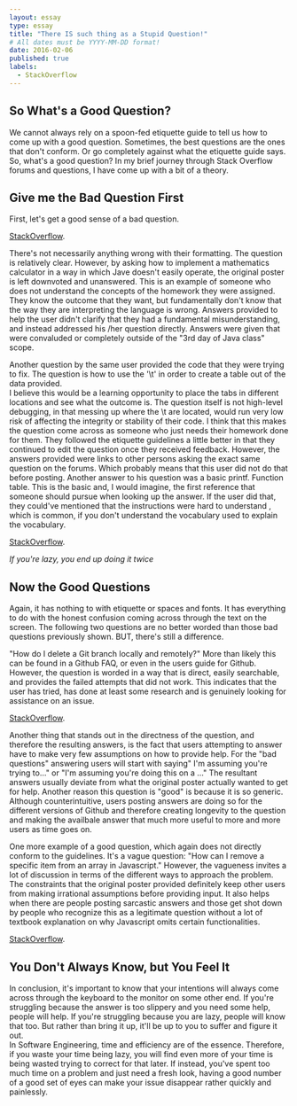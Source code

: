 ```yaml
---
layout: essay
type: essay
title: "There IS such thing as a Stupid Question!"
# All dates must be YYYY-MM-DD format!
date: 2016-02-06
published: true
labels:
  - StackOverflow
---
```


## So What's a Good Question?

We cannot always rely on a spoon-fed etiquette guide to tell us how to come up with a good question.  Sometimes, the best questions are the ones that don't conform.  Or go completely against what the etiquette guide says.  So, what's a good question?  In my brief journey through Stack Overflow forums and questions, I have come up with a bit of a theory.

## Give me the Bad Question First

  First, let's get a good sense of a bad question.  
  
[StackOverflow](https://stackoverflow.com/questions/46604121/java-calculating-when-operator-is-a-variable).

There's not necessarily anything wrong with their formatting.  The question is relatively clear.  However, by asking how to implement a mathematics calculator in a way in which Jave doesn't easily operate, the original poster is left downvoted and unanswered.  This is an example of someone who does not understand the concepts of the homework they were assigned.  They know the outcome that they want, but fundamentally don't know that the way they are interpreting the language is wrong.  Answers provided to help the user didn't clarify that they had a fundamental misunderstanding, and instead addressed his /her question directly.  Answers were given that were convaluded or completely outside of the "3rd day of Java class" scope.

  Another question by the same user provided the code that they were trying to fix.  The question is how to use the '\t' in order to create a table out of the data provided.  
I believe this would be a learning opportunity to place the tabs in different locations and see what the outcome is.  The question itself is not high-level debugging, in that messing up where the \t are located, would run very low risk of affecting the integrity or stability of their code.  I think that this makes the question come across as someone who just needs their homework done for them.  They followed the etiquette guidelines a little better in that they continued to edit the question once they received feedback.  However, the answers provided were links to other persons asking the exact same question on the forums.  Which probably means that this user did not do that before posting.  Another answer to his question was a basic printf. Function table.  This is the basic and, I would imagine, the first reference that someone should pursue when looking up the answer.  If the user did that, they could've mentioned that the instructions were hard to understand , which is common, if you don't understand the vocabulary used to explain the vocabulary.  

[StackOverflow](https://stackoverflow.com/questions/47053530/java-how-to-use-t-in-my-example).

*If you're lazy, you end up doing it twice*

## Now the Good Questions

  Again, it has nothing to with etiquette or spaces and fonts.  It has everything to do with the honest confusion coming across through the text on the screen.  The following two questions are no better worded than those bad questions previously shown.  BUT, there's still a difference.  

  "How do I delete a Git branch locally and remotely?"  More than likely this can be found in a Github FAQ, or even in the users guide for Github. However, the question is worded in a way that is direct, easily searchable, and provides the failed attempts that did not work.  This indicates that the user has tried, has done at least some research and is genuinely looking for assistance on an issue.  

[StackOverflow](https://stackoverflow.com/questions/2003505/how-do-i-delete-a-git-branch-locally-and-remotely).

  Another thing that stands out in the directness of the question, and therefore the resulting answers, is the fact that users attempting to answer have to make very few assumptions on how to provide help.  For the "bad questions" answering users will start with saying" I'm assuming you're trying to…" or "I'm assuming you're doing this on a …"  The resultant answers usually deviate from what the original poster actually wanted to get for help.  Another reason this question is "good" is because it is so generic.  Although counterintuitive, users posting answers are doing so for the different versions of Github and therefore creating longevity to the question and making the availbale answer that much more useful to more and more users as time goes on.  

  One more example of a good question, which again does not directly conform to the guidelines.  It's a vague question: "How can I remove a specific item from an array in Javascript."  However, the vagueness invites a lot of discussion in terms of the different ways to approach the problem.  The constraints that the original poster provided definitely keep other users from making irrational assumptions before providing input.  It also helps when there are people posting sarcastic answers and those get shot down by people who recognize this as a legitimate question without a lot of textbook explanation on why Javascript omits certain functionalities.   
  
[StackOverflow](https://stackoverflow.com/questions/5767325/how-can-i-remove-a-specific-item-from-an-array-in-javascript).

## You Don't Always Know, but You Feel It

  In conclusion, it's important to know that your intentions will always come across through the keyboard to the monitor on some other end.  If you're struggling because the answer is too slippery and you need some help, people will help.  If you're struggling because you are lazy, people will know that too.  But rather than bring it up, it'll be up to you to suffer and figure it out.  
  In Software Engineering, time and efficiency are of the essence.  Therefore, if you waste your time being lazy, you will find even more of your time is being wasted trying to correct for that later.  If instead, you've spent too much time on a problem and just need a fresh look, having a good number of a good set of eyes can make your issue disappear rather quickly and painlessly.  
